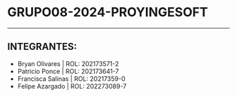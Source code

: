 # GRUPO08-2024-PROYINGESOFT
***
## INTEGRANTES:
* Bryan Olivares | ROL: 202173571-2
* Patricio Ponce | ROL: 202173641-7
* Francisca Salinas | ROL: 20217359-0
* Felipe Azargado | ROL: 202273089-7
